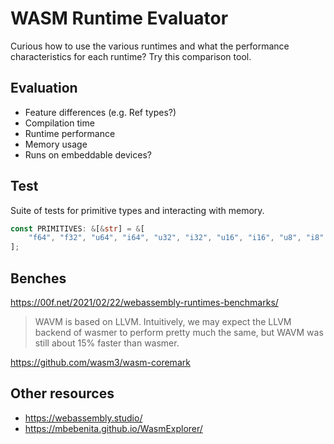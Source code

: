 # WASM Runtime Evaluator

Curious how to use the various runtimes and what the performance
characteristics for each runtime? Try this comparison tool.

## Evaluation

- Feature differences (e.g. Ref types?)
- Compilation time
- Runtime performance
- Memory usage
- Runs on embeddable devices?

## Test

Suite of tests for primitive types and interacting with memory.

```rust
const PRIMITIVES: &[&str] = &[
    "f64", "f32", "u64", "i64", "u32", "i32", "u16", "i16", "u8", "i8",
];
```

## Benches

<https://00f.net/2021/02/22/webassembly-runtimes-benchmarks/>

> WAVM is based on LLVM. Intuitively, we may expect the LLVM backend of wasmer to perform pretty much the same, but WAVM was still about 15% faster than wasmer.

<https://github.com/wasm3/wasm-coremark>

## Other resources

- <https://webassembly.studio/>
- <https://mbebenita.github.io/WasmExplorer/>
